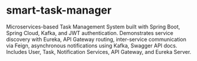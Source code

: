# smart-task-manager
Microservices-based Task Management System built with Spring Boot, Spring Cloud, Kafka, and JWT authentication. Demonstrates service discovery with Eureka, API Gateway routing, inter-service communication via Feign, asynchronous notifications using Kafka, Swagger API docs. Includes User, Task, Notification Services, API Gateway, and Eureka Server.
